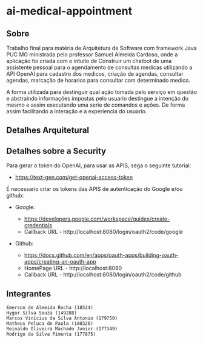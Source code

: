 # ai-medical-appointment

## Sobre

  Trabalho final para matéria de Arquitetura de Software com framework Java PUC MG ministrada pelo professor Samuel 
  Almeida Cardoso, onde a aplicação foi criada com o intuito 
de Construir um chatbot de uma assistente pessoal para o agendamento de consultas medicas utilizando a API OpenAI 
  para cadastro dos medicos, criação de agendas, consultar agendas, marcação de horarios
para consultar com determinado medico.


A forma utilizada para destinguir qual ação tomada pelo serviço em questão e abstraindo informações impostas pelo 
usuario destingue a intenção do mesmo e assim executando uma serie de comandos e ações.
De forma assim facilitando a interação e a experiencia do usuario.

## Detalhes Arquitetural


## Detalhes sobre a Security

  Para gerar o token do OpenAI, para usar as APIS, sega o seguinte tutorial:
  - https://text-gen.com/get-openai-access-token

  É necessario criar os tokens das APIS de autenticação do Google e/ou github:
  
  - Google:
    - https://developers.google.com/workspace/guides/create-credentials
    - Callback URL - http://localhost:8080/login/oauth2/code/google

  - Github:
    - https://docs.github.com/en/apps/oauth-apps/building-oauth-apps/creating-an-oauth-app
    - HomePage URL - http://localhost:8080
    - Callback URL - http://localhost:8080/login/oauth2/code/github


## Integrantes

```
Emerson de Almeida Rocha (18524)
Hygor Silva Souza (149288)
Marcos Vinícius da Silva Antonio (179750)
Matheus Peluca de Paula (180320)
Reinaldo Oliveira Machado Junior (177349)
Rodrigo da Silva Pimenta (177875)
```

